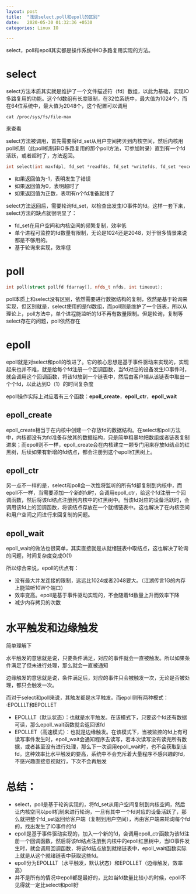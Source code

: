 ```yaml
---
layout: post
title:  "浅谈select,poll和epoll的区别"
date:   2020-05-30 01:32:36 +0530
categories: Linux IO

---
```


select，poll和epoll其实都是操作系统中IO多路复用实现的方法。

# select

select方法本质其实就是维护了一个文件描述符（fd）数组，以此为基础，实现IO多路复用的功能。这个fd数组有长度限制，在32位系统中，最大值为1024个，而在64位系统中，最大值为2048个，这个配置可以调用

```shell
cat /proc/sys/fs/file-max
```

来查看

select方法被调用，首先需要将fd_set从用户空间拷贝到内核空间，然后内核用poll机制（此poll机制非IO多路复用的那个poll方法，可参加附录）直到有一个fd活跃，或者超时了，方法返回。

```c++
int select(int maxfdpl, fd_set *readfds, fd_set *writefds, fd_set *exceptfds, struct timeval *timeout);
```

- 如果返回值为-1，表明发生了错误
- 如果返回值为0，表明超时了
- 如果返回值为正数，表明有n个fd准备就绪了

select方法返回后，需要轮询fd_set，以检查出发生IO事件的fd。这样一套下来，select方法的缺点就很明显了：

- fd_set在用户空间和内核空间的频繁复制，效率低
- 单个进程可监控的fd数量有限制，无论是1024还是2048，对于很多情景来说都是不够用的。
- 基于轮询来实现，效率低

# poll

```c++
int poll(struct pollfd fdarray[], nfds_t nfds, int timeout);
```

poll本质上和select没有区别，依然需要进行数据结构的复制，依然是基于轮询来实现，但区别就是，select使用的是fd数组，而poll则是维护了一个链表，所以从理论上，poll方法中，单个进程能监听的fd不再有数量限制。但是轮询，复制等select存在的问题，poll依然存在

# epoll

epoll就是对select和poll的改进了。它的核心思想是基于事件驱动来实现的，实现起来也并不难，就是给每个fd注册一个回调函数，当fd对应的设备发生IO事件时，就会调用这个回调函数，将该fd放到一个链表中，然后由客户端从该链表中取出一个个fd，以此达到O（1）的时间复杂度

epoll操作实际上对应着有三个函数：**epoll_create**，**epoll_ctr**，**epoll_wait**

## epoll_create

epoll_create相当于在内核中创建一个存放fd的数据结构。在select和poll方法中，内核都没有为fd准备存放其的数据结构，只是简单粗暴地把数组或者链表复制进来；而epoll则不一样，epoll_create会在内核建立一颗专门用来存放fd结点的红黑树，后续如果有新增的fd结点，都会注册到这个epoll红黑树上。

## epoll_ctr

另一点不一样的是，select和poll会一次性将监听的所有fd都复制到内核中，而epoll不一样，当需要添加一个新的fd时，会调用epoll_ctr，给这个fd注册一个回调函数，然后将该fd结点注册到内核中的红黑树中。当该fd对应的设备活跃时，会调用该fd上的回调函数，将该结点存放在一个就绪链表中。这也解决了在内核空间和用户空间之间进行来回复制的问题。

## epoll_wait

epoll_wait的做法也很简单，其实直接就是从就绪链表中取结点，这也解决了轮询的问题，时间复杂度变成O(1)



所以综合来说，epoll的优点有：

- 没有最大并发连接的限制，远远比1024或者2048要大。（江湖传言1G的内存上能监听10W个端口）
- 效率变高。epoll是基于事件驱动实现的，不会随着fd数量上升而效率下降
- 减少内存拷贝的次数

# 水平触发和边缘触发

简单理解下

水平触发的意思就是说，只要条件满足，对应的事件就会一直被触发。所以如果条件满足了但未进行处理，那么就会一直被通知

边缘触发的意思就是说，条件满足后，对应的事件只会被触发一次，无论是否被处理，都只会触发一次。

而对于select和poll来说，其触发都是水平触发。而epoll则有两种模式：·EPOLLLT和EPOLLET

- EPOLLLT（默认状态）：也就是水平触发。在该模式下，只要这个fd还有数据可读，那么epoll_wait函数就会返回该fd
- EPOLLET（高速模式）：也就是边缘触发。在该模式下，当被监控的fd上有可读写事件发生时，epoll_wait会通知程序去读写，若本次读写没有读完所有数据，或者甚至没有进行处理，那么下一次调用epoll_wait时，也不会获取到该fd。这种效率比水平触发的要高，系统中不会充斥着大量程序不感兴趣的fd，不感兴趣直接忽视就行，下次不会再触发

# 总结：

- select，poll是基于轮询实现的，将fd_set从用户空间复制到内核空间，然后让内核空间以poll机制来进行轮询，一旦有其中一个fd对应的设备活跃了，那么就把整个fd_set返回给客户端（复制到用户空间），再由客户端来轮询每个fd的，找出发生了IO事件的fd
- epoll是基于事件驱动实现的，加入一个新的fd，会调用epoll_ctr函数为该fd注册一个回调函数，然后将该fd结点注册到内核中的epoll红黑树中，当IO事件发生时，就会调用回调函数，将该fd结点放到就绪链表中，epoll_wait函数实际上就是从这个就绪链表中获取这些fd。
- epoll分为EPOLLLT（水平触发，默认状态）和EPOLLET（边缘触发，效率高）
- 并不是所有的情况中epoll都是最好的，比如当fd数量比较小的时候，epoll不见得就一定比select和poll好



